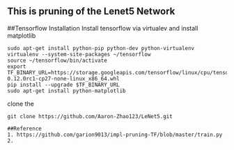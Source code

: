 ## This is pruning of the Lenet5 Network


##Tensorflow Installation
Install tensorflow via virtualev and install matplotlib
```
sudo apt-get install python-pip python-dev python-virtualenv
virtualenv --system-site-packages ~/tensorflow
source ~/tensorflow/bin/activate
export TF_BINARY_URL=https://storage.googleapis.com/tensorflow/linux/cpu/tensorflow-0.12.0rc1-cp27-none-linux_x86_64.whl
pip install --upgrade $TF_BINARY_URL
sudo apt-get install python-matplotlib
```
clone the
```
git clone https://github.com/Aaron-Zhao123/LeNet5.git
```

```
##Reference
1. https://github.com/garion9013/impl-pruning-TF/blob/master/train.py
2.
